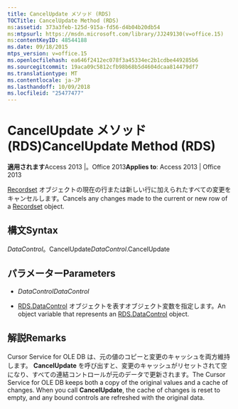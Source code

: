 ```yaml
---
title: CancelUpdate メソッド (RDS)
TOCTitle: CancelUpdate Method (RDS)
ms:assetid: 373a3feb-125d-915a-fd56-d4b04b20db54
ms:mtpsurl: https://msdn.microsoft.com/library/JJ249130(v=office.15)
ms:contentKeyID: 48544188
ms.date: 09/18/2015
mtps_version: v=office.15
ms.openlocfilehash: ea646f2412ec078f3a45334ec2b1cdbe449285b6
ms.sourcegitcommit: 19aca09c5812cfb98b68b5d4604dcaa814479df7
ms.translationtype: MT
ms.contentlocale: ja-JP
ms.lasthandoff: 10/09/2018
ms.locfileid: "25477477"
---
```

# <a name="cancelupdate-method-rds"></a><span data-ttu-id="71a5f-102">CancelUpdate メソッド (RDS)</span><span class="sxs-lookup"><span data-stu-id="71a5f-102">CancelUpdate Method (RDS)</span></span>


<span data-ttu-id="71a5f-103">**適用されます**Access 2013 |。Office 2013</span><span class="sxs-lookup"><span data-stu-id="71a5f-103">**Applies to**: Access 2013 | Office 2013</span></span>



<span data-ttu-id="71a5f-104">[Recordset](recordset-object-ado.md) オブジェクトの現在の行または新しい行に加えられたすべての変更をキャンセルします。</span><span class="sxs-lookup"><span data-stu-id="71a5f-104">Cancels any changes made to the current or new row of a [Recordset](recordset-object-ado.md) object.</span></span>

## <a name="syntax"></a><span data-ttu-id="71a5f-105">構文</span><span class="sxs-lookup"><span data-stu-id="71a5f-105">Syntax</span></span>

<span data-ttu-id="71a5f-106">*DataControl*。CancelUpdate</span><span class="sxs-lookup"><span data-stu-id="71a5f-106">*DataControl*.CancelUpdate</span></span>

## <a name="parameters"></a><span data-ttu-id="71a5f-107">パラメーター</span><span class="sxs-lookup"><span data-stu-id="71a5f-107">Parameters</span></span>

  - <span data-ttu-id="71a5f-108">*DataControl*</span><span class="sxs-lookup"><span data-stu-id="71a5f-108">*DataControl*</span></span>

  - <span data-ttu-id="71a5f-109">[RDS.DataControl](datacontrol-object-rds.md) オブジェクトを表すオブジェクト変数を指定します。</span><span class="sxs-lookup"><span data-stu-id="71a5f-109">An object variable that represents an [RDS.DataControl](datacontrol-object-rds.md) object.</span></span>

## <a name="remarks"></a><span data-ttu-id="71a5f-110">解説</span><span class="sxs-lookup"><span data-stu-id="71a5f-110">Remarks</span></span>

<span data-ttu-id="71a5f-p101">Cursor Service for OLE DB は、元の値のコピーと変更のキャッシュを両方維持します。 **CancelUpdate** を呼び出すと、変更のキャッシュがリセットされて空になり、すべての連結コントロールが元のデータで更新されます。</span><span class="sxs-lookup"><span data-stu-id="71a5f-p101">The Cursor Service for OLE DB keeps both a copy of the original values and a cache of changes. When you call **CancelUpdate**, the cache of changes is reset to empty, and any bound controls are refreshed with the original data.</span></span>

